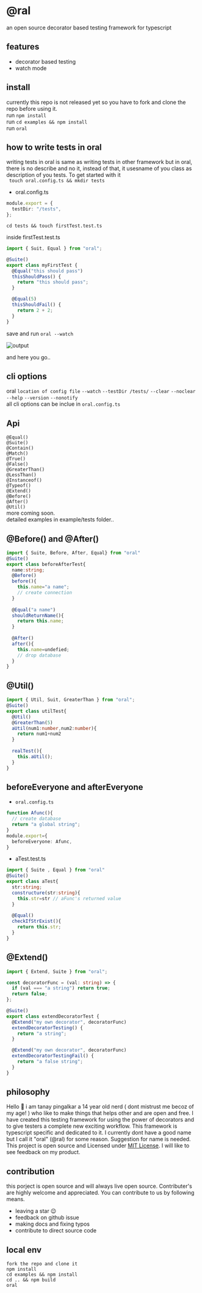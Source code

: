 # @ral

an open source decorator based testing framework for typescript

## features

- decorator based testing
- watch mode

## install

currently this repo is not released yet so you have to fork and clone the repo before using it. <br>
run `npm install` <br>
run `cd examples && npm install` <br>
run `oral` <br>

## how to write tests in oral

writing tests in oral is same as writing tests in other framework but in oral, there is no describe and no it, instead of that, it usesname of you class as description of you tests. To get started with it <br>
` touch oral.config.ts && mkdir tests`

- oral.config.ts

```typescript
module.export = {
  testDir: "/tests",
};
```

`cd tests && touch firstTest.test.ts`

inside firstTest.test.ts

```typescript
import { Suit, Equal } from "oral";

@Suite()
export class myFirstTest {
  @Equal("this should pass")
  thisShouldPass() {
    return "this should pass";
  }

  @Equal(5)
  thisShouldFail() {
    return 2 + 2;
  }
}
```

save and run
`oral --watch`

![output](https://github.com/tanay-pingalkar/oral/blob/main/output.png)

and here you go..

## cli options
oral `location of config file` `--watch` `--testDir /tests/` `--clear` `--noclear` `--help` `--version` `--nonotify` <br>
all cli options can be inclue in `oral.config.ts`

## Api
`@Equal()` <br>
`@Suite()` <br>
`@Contain()` <br>
`@Match()` <br>
`@True()` <br>
`@False()`  <br>
`@GreaterThan()` <br> 
`@LessThan()` <br>
`@Instanceof()` <br>
`@Typeof()` <br>
`@Extend()` <br>
`@Before()` <br>
`@After()` <br>
`@Util()` <br>
more coming soon. <br>
detailed examples in example/tests folder..

## @Before() and @After()

``` typescript
import { Suite, Before, After, Equal} from "oral"
@Suite()
export class beforeAfterTest{
  name:string;
  @Before()
  before(){
    this.name="a name";
    // create connection
  }
  
  @Equal("a name")
  shouldReturnName(){
    return this.name;
  }
  
  @After()
  after(){
    this.name=undefied;
    // drop database
  }
}
```

## @Util()

``` typescript
import { Util, Suit, GreaterThan } from "oral";
@Suite()
export class utilTest{
  @Util()
  @GreaterThan(5)
  aUtil(num1:number,num2:number){
    return num1+num2
  }
  
  realTest(){
    this.aUtil();
  }
}
```

## beforeEveryone and afterEveryone
- `oral.config.ts`
``` typescript
function Afunc(){
  // create database
  return "a global string";
}
module.export={
  beforeEveryone: Afunc,
}
```

- aTest.test.ts
``` typescript
import { Suite , Equal } from "oral"
@Suite()
export class aTest{
  str:string;
  constructure(str:string){
    this.str=str // aFunc's returned value
  }
  
  @Equal()
  checkIfStrExist(){
    return this.str;
  }
}
```


## @Extend()

``` typescript
import { Extend, Suite } from "oral";

const decoratorFunc = (val: string) => {
  if (val === "a string") return true;
  return false;
};

@Suite()
export class extendDecoratorTest {
  @Extend("my own decorator", decoratorFunc)
  extendDecoratorTesting() {
    return "a string";
  }

  @Extend("my own decorator", decoratorFunc)
  extendDecoratorTestingFail() {
    return "a false string";
  }
}
```

## philosophy
Hello 🙂 i am tanay pingalkar a 14 year old nerd ( dont mistrust me becoz of my age! ) who like to make things that helps other and are open and free. I have created this testing framework for using the power of decorators and to give testers a complete new exciting workflow. This framework is typescript specific and dedicated to it. I currently dont have a good name but I call it "oral" (@ral) for some reason. Suggestion for name is needed. This project is open source and Licensed under [MIT License](https://github.com/tanay-pingalkar/oral/blob/main/LICENSE). I will like to see feedback on my product.


## contribution
this porject is open source and will always live open source. Contributer's are highly welcome and appreciated. You can contribute to us by following means.
- leaving a star 😉
- feedback on github issue
- making docs and fixing typos
- contribute to direct source code

## local env
`fork the repo and clone it` <br>
`npm install` <br>
`cd examples && npm install` <br>
`cd .. && npm build` <br>
`oral` <br>

